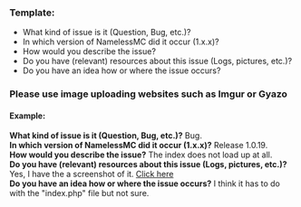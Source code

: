 ### Template:
* What kind of issue is it (Question, Bug, etc.)?
* In which version of NamelessMC did it occur (1.x.x)?
* How would you describe the issue?
* Do you have (relevant) resources about this issue (Logs, pictures, etc.)?
* Do you have an idea how or where the issue occurs?

### Please use image uploading websites such as Imgur or Gyazo

#### Example:
**What kind of issue is it (Question, Bug, etc.)?** Bug.  
**In which version of NamelessMC did it occur (1.x.x)?** Release 1.0.19.  
**How would you describe the issue?** The index does not load up at all.  
**Do you have (relevant) resources about this issue (Logs, pictures, etc.)?** Yes, I have the a screenshot of it. [Click here](http://i.imgur.com/QqkXhVx.png)  
**Do you have an idea how or where the issue occurs?** I think it has to do with the "index.php" file but not sure.
